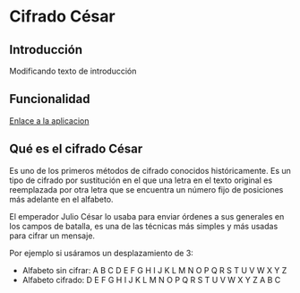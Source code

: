 # Cifrado César

##  Introducción

Modificando texto de introducción

## Funcionalidad


[Enlace a la aplicacion](https://estephanyc.github.io/scl-2018-05-bc-core-pm/src/index.html)

## Qué es el cifrado César
Es uno de los primeros métodos de cifrado conocidos históricamente. Es un tipo de cifrado por
sustitución en el que una letra en el texto original es reemplazada por otra
letra que se encuentra un número fijo de posiciones más adelante en el alfabeto.

El emperador Julio César lo usaba para enviar órdenes a sus generales en los
campos de batalla, es una de las técnicas más simples y más usadas para cifrar
un mensaje.

Por ejemplo si usáramos un desplazamiento de 3:

* Alfabeto sin cifrar: A B C D E F G H I J K L M N O P Q R S T U V W X Y Z
* Alfabeto cifrado: D E F G H I J K L M N O P Q R S T U V W X Y Z A B C


